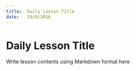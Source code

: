 ```yaml
---
title:  Daily Lesson Title
date:   29/8/2016
---
```


# Daily Lesson Title

Write lesson contents using Markdown format here